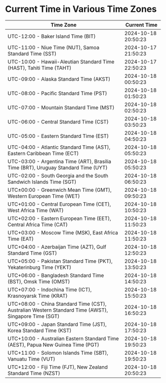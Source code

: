 # Current Time in Various Time Zones

| Time Zone | Current Time |
|-----------|--------------|
| UTC-12:00 - Baker Island Time (BIT) | 2024-10-18 20:50:23 |
| UTC-11:00 - Niue Time (NUT), Samoa Standard Time (SST) | 2024-10-17 21:50:23 |
| UTC-10:00 - Hawaii-Aleutian Standard Time (HAST), Tahiti Time (TAHT) | 2024-10-17 22:50:23 |
| UTC-09:00 - Alaska Standard Time (AKST) | 2024-10-18 00:50:23 |
| UTC-08:00 - Pacific Standard Time (PST) | 2024-10-18 01:50:23 |
| UTC-07:00 - Mountain Standard Time (MST) | 2024-10-18 02:50:23 |
| UTC-06:00 - Central Standard Time (CST) | 2024-10-18 03:50:23 |
| UTC-05:00 - Eastern Standard Time (EST) | 2024-10-18 04:50:23 |
| UTC-04:00 - Atlantic Standard Time (AST), Eastern Caribbean Time (ECT) | 2024-10-18 05:50:23 |
| UTC-03:00 - Argentina Time (ART), Brasília Time (BRT), Uruguay Standard Time (UYT) | 2024-10-18 05:50:23 |
| UTC-02:00 - South Georgia and the South Sandwich Islands Time (SGT) | 2024-10-18 06:50:23 |
| UTC±00:00 - Greenwich Mean Time (GMT), Western European Time (WET) | 2024-10-18 09:50:23 |
| UTC+01:00 - Central European Time (CET), West Africa Time (WAT) | 2024-10-18 10:50:23 |
| UTC+02:00 - Eastern European Time (EET), Central Africa Time (CAT) | 2024-10-18 11:50:23 |
| UTC+03:00 - Moscow Time (MSK), East Africa Time (EAT) | 2024-10-18 11:50:23 |
| UTC+04:00 - Azerbaijan Time (AZT), Gulf Standard Time (GST) | 2024-10-18 12:50:23 |
| UTC+05:00 - Pakistan Standard Time (PKT), Yekaterinburg Time (YEKT) | 2024-10-18 13:50:23 |
| UTC+06:00 - Bangladesh Standard Time (BST), Omsk Time (OMST) | 2024-10-18 14:50:23 |
| UTC+07:00 - Indochina Time (ICT), Krasnoyarsk Time (KRAT) | 2024-10-18 15:50:23 |
| UTC+08:00 - China Standard Time (CST), Australian Western Standard Time (AWST), Singapore Time (SGT) | 2024-10-18 16:50:23 |
| UTC+09:00 - Japan Standard Time (JST), Korea Standard Time (KST) | 2024-10-18 17:50:23 |
| UTC+10:00 - Australian Eastern Standard Time (AEST), Papua New Guinea Time (PGT) | 2024-10-18 19:50:23 |
| UTC+11:00 - Solomon Islands Time (SBT), Vanuatu Time (VUT) | 2024-10-18 19:50:23 |
| UTC+12:00 - Fiji Time (FJT), New Zealand Standard Time (NZST) | 2024-10-18 20:50:23 |
